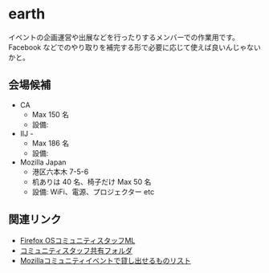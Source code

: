 # earth

イベントの企画運営や出展などを行ったりするメンバーでの作業用です。
Facebook などでのやり取りを補完する形で必要に応じて使えば良いんじゃないかと。

## 会場候補
* CA
  * Max 150 名 
  * 設備: 
* IIJ - 
  * Max 186 名
  * 設備: 
* Mozilla Japan 
  * 港区六本木 7-5-6
  * 机ありは 40 名、椅子だけ Max 50 名
  * 設備: WiFi、電源、プロジェクター etc

## 関連リンク

* [Firefox OSコミュニティスタッフML](https://groups.google.com/forum/#!forum/firefoxos-staff)
* [コミュニティスタッフ共有フォルダ](https://drive.google.com/#folders/0B0885zN-AYfobVlTaXM1QnFYUVk)
* [Mozillaコミュニティイベントで貸し出せるものリスト](https://ja.etherpad.mozilla.org/community-resources)
